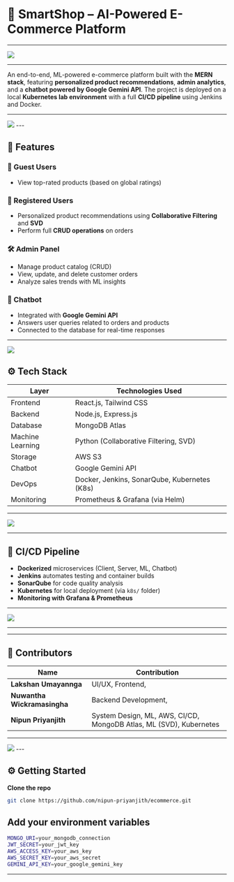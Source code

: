 
# 🛒 SmartShop – AI-Powered E-Commerce Platform
---
<img src="https://github.com/nipun-priyanjith/ecommerce/blob/main/images/yuyutyutyutu.png">

---
An end-to-end, ML-powered e-commerce platform built with the **MERN stack**, featuring **personalized product recommendations**, **admin analytics**, and a **chatbot powered by Google Gemini API**. The project is deployed on a local **Kubernetes lab environment** with a full **CI/CD pipeline** using Jenkins and Docker.

---

<img src="https://github.com/nipun-priyanjith/ecommerce/blob/main/images/Picture4.jpg">
---

## 🚀 Features

### 👥 Guest Users
- View top-rated products (based on global ratings)

### 🔐 Registered Users
- Personalized product recommendations using **Collaborative Filtering** and **SVD**
- Perform full **CRUD operations** on orders

### 🛠️ Admin Panel
- Manage product catalog (CRUD)
- View, update, and delete customer orders
- Analyze sales trends with ML insights

### 🤖 Chatbot
- Integrated with **Google Gemini API**
- Answers user queries related to orders and products
- Connected to the database for real-time responses

---

<img src="https://github.com/nipun-priyanjith/ecommerce/blob/main/images/Screenshot%202025-04-09%20194227.png">

## ⚙️ Tech Stack

| Layer        | Technologies Used                                |
|--------------|--------------------------------------------------|
| Frontend     | React.js, Tailwind CSS                           |
| Backend      | Node.js, Express.js                              |
| Database     | MongoDB Atlas                                    |
| Machine Learning | Python (Collaborative Filtering, SVD)        |
| Storage      | AWS S3                                           |
| Chatbot      | Google Gemini API                                |
| DevOps       | Docker, Jenkins, SonarQube, Kubernetes (K8s)     |
| Monitoring   | Prometheus & Grafana (via Helm)                  |

---

<img src="https://github.com/nipun-priyanjith/ecommerce/blob/main/images/Screenshot%202025-04-09%20191036.png">

---

## 🔁 CI/CD Pipeline

- **Dockerized** microservices (Client, Server, ML, Chatbot)
- **Jenkins** automates testing and container builds
- **SonarQube** for code quality analysis
- **Kubernetes** for local deployment (via `k8s/` folder)
- **Monitoring with Grafana & Prometheus**

---

<img src="https://github.com/nipun-priyanjith/ecommerce/blob/main/images/Screenshot%202025-04-09%20085131.png">

---

---
## 👥 Contributors

| Name                 | Contribution                                     |
|----------------------|--------------------------------------------------|
| **Lakshan Umayannga** | UI/UX, Frontend,                                |
| **Nuwantha Wickramasingha** | Backend Development,                      |
| **Nipun Priyanjith**  | System Design, ML, AWS, CI/CD, MongoDB Atlas, ML (SVD), Kubernetes |

---

<img src="https://github.com/nipun-priyanjith/ecommerce/blob/main/images/g.png">
---


## ⚙️ Getting Started

 **Clone the repo**
   ```bash
   git clone https://github.com/nipun-priyanjith/ecommerce.git

   ```

##  Add your environment variables
   ```bash
MONGO_URI=your_mongodb_connection
JWT_SECRET=your_jwt_key
AWS_ACCESS_KEY=your_aws_key
AWS_SECRET_KEY=your_aws_secret
GEMINI_API_KEY=your_google_gemini_key
  ```

---
